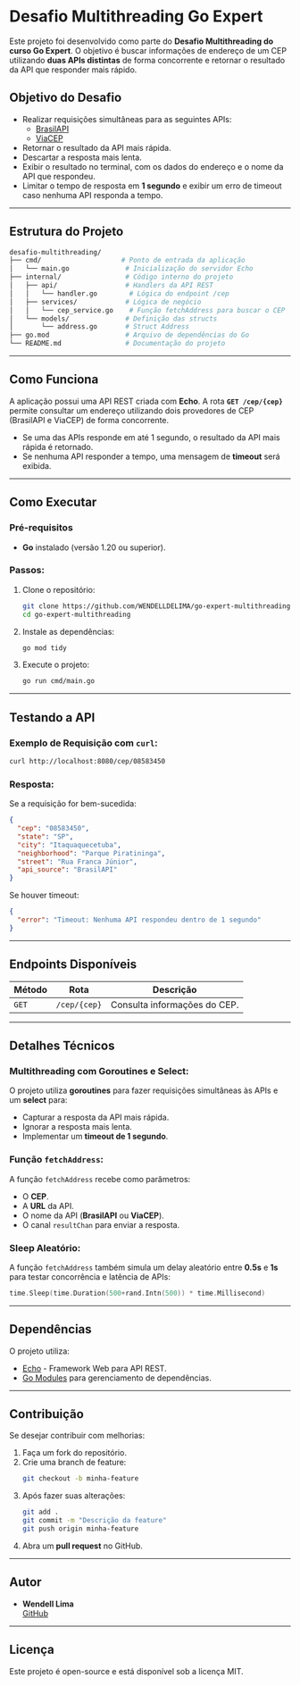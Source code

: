 
# Desafio Multithreading Go Expert

Este projeto foi desenvolvido como parte do **Desafio Multithreading do curso Go Expert**. O objetivo é buscar informações de endereço de um CEP utilizando **duas APIs distintas** de forma concorrente e retornar o resultado da API que responder mais rápido.

## **Objetivo do Desafio**

- Realizar requisições simultâneas para as seguintes APIs:
  - [BrasilAPI](https://brasilapi.com.br/api/cep/v1/{cep})
  - [ViaCEP](http://viacep.com.br/ws/{cep}/json/)
- Retornar o resultado da API mais rápida.
- Descartar a resposta mais lenta.
- Exibir o resultado no terminal, com os dados do endereço e o nome da API que respondeu.
- Limitar o tempo de resposta em **1 segundo** e exibir um erro de timeout caso nenhuma API responda a tempo.

---

## **Estrutura do Projeto**

```bash
desafio-multithreading/
├── cmd/                    # Ponto de entrada da aplicação
│   └── main.go              # Inicialização do servidor Echo
├── internal/                # Código interno do projeto
│   ├── api/                 # Handlers da API REST
│   │   └── handler.go        # Lógica do endpoint /cep
│   ├── services/            # Lógica de negócio
│   │   └── cep_service.go    # Função fetchAddress para buscar o CEP
│   └── models/              # Definição das structs
│       └── address.go       # Struct Address
├── go.mod                   # Arquivo de dependências do Go
└── README.md                # Documentação do projeto
```

---

## **Como Funciona**

A aplicação possui uma API REST criada com **Echo**. A rota **`GET /cep/{cep}`** permite consultar um endereço utilizando dois provedores de CEP (BrasilAPI e ViaCEP) de forma concorrente.

- Se uma das APIs responde em até 1 segundo, o resultado da API mais rápida é retornado.
- Se nenhuma API responder a tempo, uma mensagem de **timeout** será exibida.

---

## **Como Executar**

### **Pré-requisitos**
- **Go** instalado (versão 1.20 ou superior).

### **Passos:**

1. Clone o repositório:
   ```bash
   git clone https://github.com/WENDELLDELIMA/go-expert-multithreading.git
   cd go-expert-multithreading
   ```

2. Instale as dependências:
   ```bash
   go mod tidy
   ```

3. Execute o projeto:
   ```bash
   go run cmd/main.go
   ```

---

## **Testando a API**

### **Exemplo de Requisição com `curl`:**

```bash
curl http://localhost:8080/cep/08583450
```

### **Resposta:**
Se a requisição for bem-sucedida:
```json
{
  "cep": "08583450",
  "state": "SP",
  "city": "Itaquaquecetuba",
  "neighborhood": "Parque Piratininga",
  "street": "Rua Franca Júnior",
  "api_source": "BrasilAPI"
}
```

Se houver timeout:
```json
{
  "error": "Timeout: Nenhuma API respondeu dentro de 1 segundo"
}
```

---

## **Endpoints Disponíveis**

| **Método** | **Rota**       | **Descrição**                |
|------------|----------------|------------------------------|
| `GET`      | `/cep/{cep}`    | Consulta informações do CEP. |

---

## **Detalhes Técnicos**

### **Multithreading com Goroutines e Select:**

O projeto utiliza **goroutines** para fazer requisições simultâneas às APIs e um **select** para:
- Capturar a resposta da API mais rápida.
- Ignorar a resposta mais lenta.
- Implementar um **timeout de 1 segundo**.

### **Função `fetchAddress`:**

A função `fetchAddress` recebe como parâmetros:
- O **CEP**.
- A **URL** da API.
- O nome da API (**BrasilAPI** ou **ViaCEP**).
- O canal `resultChan` para enviar a resposta.

### **Sleep Aleatório:**

A função `fetchAddress` também simula um delay aleatório entre **0.5s** e **1s** para testar concorrência e latência de APIs:
```go
time.Sleep(time.Duration(500+rand.Intn(500)) * time.Millisecond)
```

---

## **Dependências**

O projeto utiliza:
- [Echo](https://github.com/labstack/echo) - Framework Web para API REST.
- [Go Modules](https://golang.org/doc/go1.11#modules) para gerenciamento de dependências.

---

## **Contribuição**

Se desejar contribuir com melhorias:
1. Faça um fork do repositório.
2. Crie uma branch de feature:
   ```bash
   git checkout -b minha-feature
   ```
3. Após fazer suas alterações:
   ```bash
   git add .
   git commit -m "Descrição da feature"
   git push origin minha-feature
   ```
4. Abra um **pull request** no GitHub.

---

## **Autor**

- **Wendell Lima**  
  [GitHub](https://github.com/WENDELLDELIMA)

---

## **Licença**

Este projeto é open-source e está disponível sob a licença MIT.
